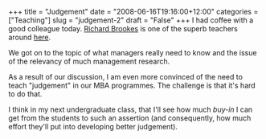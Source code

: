 +++
title = "Judgement"
date = "2008-06-16T19:16:00+12:00"
categories = ["Teaching"]
slug = "judgement-2"
draft = "False"
+++
I had coffee with a good colleague today. [Richard
Brookes](https://web.archive.org/web/20081014125426/http://staff.business.auckland.ac.nz/tabid/542/upi/rbro070/Default.aspx)
is one of the superb teachers around
[here](http://business.auckland.ac.nz/).

We got on to the topic of what managers really need to know and the
issue of the relevancy of much management research.

As a result of our discussion, I am even more convinced of
the need to teach "judgement" in our MBA programmes. The challenge is that it's
hard to do that.

I think in my next undergraduate class, that I'll see how much
_buy-in_ I can get from the students to such an assertion (and
consequently, how much effort they'll put into developing better
judgement).


